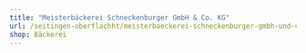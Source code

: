 ```yaml
---
title: "Meisterbäckerei Schneckenburger GmbH & Co. KG"
url: /seitingen-oberflachht/meisterbaeckerei-schneckenburger-gmbh-und-co-kg/
shop: Bäckerei
---
```


